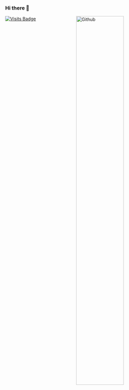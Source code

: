 ### Hi there 👋
<img width="55%" align="right" alt="Github" src="https://raw.githubusercontent.com/onimur/.github/master/.resources/git-header.svg" />

[![Visits Badge](https://badges.pufler.dev/visits/ani404/ani404)](https://josedromero.com)
<!-- **ani404/ani404** is a ✨ _special_ ✨ repository because its `README.md` (this file) appears on your GitHub profile.

Here are some ideas to get you started:

- 🔭 I’m currently working on ...
- 🌱 I’m currently learning ...
- 👯 I’m looking to collaborate on ...
- 🤔 I’m looking for help with ...
- 💬 Ask me about ...
- 📫 How to reach me: ...
- 😄 Pronouns: ...
- ⚡ Fun fact: ...
-->

